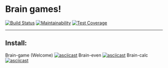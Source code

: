 # Brain games!
[![Build Status](https://travis-ci.org/kholifo/project-lvl1-s446.svg?branch=master)](https://travis-ci.org/kholifo/project-lvl1-s446)
[![Maintainability](https://api.codeclimate.com/v1/badges/f6b2004a01365ab0ee9a/maintainability)](https://codeclimate.com/github/kholifo/project-lvl1-s446/maintainability)
[![Test Coverage](https://api.codeclimate.com/v1/badges/f6b2004a01365ab0ee9a/test_coverage)](https://codeclimate.com/github/kholifo/project-lvl1-s446/test_coverage)
***

## Install:
Brain-game (Welcome)
[![asciicast](https://asciinema.org/a/aoyZoSMSI4b23rADJPhYYuj4N.svg)](https://asciinema.org/a/aoyZoSMSI4b23rADJPhYYuj4N)
Brain-even
[![asciicast](https://asciinema.org/a/i6bREItENEbdE613vNe2SCPXt.svg)](https://asciinema.org/a/i6bREItENEbdE613vNe2SCPXt)
Brain-calc
[![asciicast](https://asciinema.org/a/YavkxlEKA1NVCV9BmhD8zfwiT.svg)](https://asciinema.org/a/YavkxlEKA1NVCV9BmhD8zfwiT)

